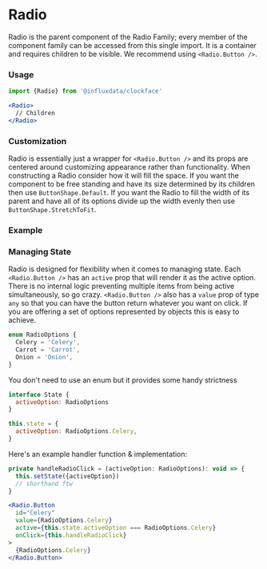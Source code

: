 # Radio

Radio is the parent component of the Radio Family; every member of the component family can be accessed from this single import. It is a container and requires children to be visible. We recommend using `<Radio.Button />`.

### Usage
```jsx
import {Radio} from '@influxdata/clockface'
```
```jsx
<Radio>
  // Children
</Radio>
```

### Customization

Radio is essentially just a wrapper for `<Radio.Button />` and its props are centered around customizing appearance rather than functionality. When constructing a Radio consider how it will fill the space. If you want the component to be free standing and have its size determined by its children then use `ButtonShape.Default`. If you want the Radio to fill the width of its parent and have all of its options divide up the width evenly then use `ButtonShape.StretchToFit`.

### Example
<!-- STORY -->

### Managing State

Radio is designed for flexibility when it comes to managing state. Each `<Radio.Button />` has an `active` prop that will render it as the active option. There is no internal logic preventing multiple items from being active simultaneously, so go crazy. `<Radio.Button />` also has a `value` prop of type `any` so that you can have the button return whatever you want on click. If you are offering a set of options represented by objects this is easy to achieve.

```jsx
enum RadioOptions {
  Celery = 'Celery',
  Carrot = 'Carrot',
  Onion = 'Onion',
}
```
You don't need to use an enum but it provides some handy strictness
```jsx
interface State {
  activeOption: RadioOptions
}
```
```jsx
this.state = {
  activeOption: RadioOptions.Celery,
}
```

Here's an example handler function & implementation:

```jsx
private handleRadioClick = (activeOption: RadioOptions): void => {
  this.setState({activeOption})
  // shorthand ftw
}
```
```jsx
<Radio.Button
  id="Celery"
  value={RadioOptions.Celery}
  active={this.state.activeOption === RadioOptions.Celery}
  onClick={this.handleRadioClick}
>
  {RadioOptions.Celery}
</Radio.Button>
```


<!-- STORY HIDE START -->

<!-- STORY HIDE END -->

<!-- PROPS -->
